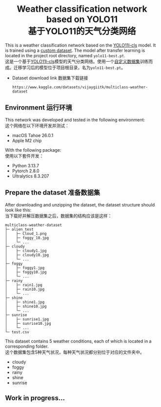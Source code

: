 # <center>Weather classification network based on YOLO11<br>基于YOLO11的天气分类网络

This is a weather classification network based on the [YOLO11l-cls](https://docs.ultralytics.com/models/yolo11/) model. It is trained using a [custom dataset](https://www.kaggle.com/datasets/vijaygiitk/multiclass-weather-dataset). The model after transfer learning is located in the project root directory, named `yolo11-best.pt`.
<br>
这是一个基于[YOLO11l-cls](https://docs.ultralytics.com/models/yolo11/)模型的天气分类网络。使用一个[自定义数据集](https://www.kaggle.com/datasets/vijaygiitk/multiclass-weather-dataset)训练而成。迁移学习后的模型位于项目根目录，名为`yolo11-best.pt`。

- Dataset download link 数据集下载链接

    ```
    https://www.kaggle.com/datasets/vijaygiitk/multiclass-weather-dataset
    ```

## Environment 运行环境

This network was developed and tested in the following environment:
<br>
这个网络在以下环境开发并测试：

- macOS Tahoe 26.0.1
- Apple M2 chip

With the following package:
<br>
使用以下套件开发：

- Python 3.13.7
- Pytorch 2.8.0
- Ultralytics 8.3.207


## Prepare the dataset 准备数据集

After downloading and unzipping the dataset, the dataset structure should look like this:
<br>
当下载好并解压数据集之后，数据集的结构应该是这样：

```
multiclass-weather-dataset
├─ alien_test
│    ├─ Cloud_1.png
│    ├─ foggy_10.jpg
│    └─ ...
├─ cloudy
│    ├─ cloudy1.jpg
│    ├─ cloudy10.jpg
│    └─ ...
├─ foggy
│    ├─ foggy1.jpg
│    ├─ foggy10.jpg
│    └─ ...
├─ rainy
│    ├─ rain1.jpg
│    ├─ rain10.jpg
│    └─ ...
├─ shine
│    ├─ shine1.jpg
│    ├─ shine10.jpg
│    └─ ...
├─ sunrise
│    ├─ sunrise1.jpg
│    ├─ sunrise10.jpg
│    └─ ...
└─ test.csv
```

This dataset contains 5 weather conditions, each of which is located in a corresponding folder.
<br>
这个数据集包含5种天气状况，每种天气状况都分别位于对应的文件夹中。

- cloudy
- foggy
- rainy
- shine
- sunrise

## Work in progress...
